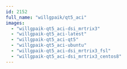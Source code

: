 ```yaml
---
id: 2152
full_name: "willgpaik/qt5_aci"
images: 
  - "willgpaik-qt5_aci-dsi_mrtrix3"
  - "willgpaik-qt5_aci-latest"
  - "willgpaik-qt5_aci-qt5"
  - "willgpaik-qt5_aci-ubuntu"
  - "willgpaik-qt5_aci-dsi_mrtrix3_fsl"
  - "willgpaik-qt5_aci-dsi_mrtrix3_centos8"
---
```

